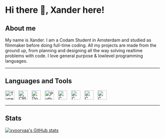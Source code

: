 # Hi there 👋, Xander here!

## About me
My name is Xander. I am a Codam Student in Amsterdam and studied as filmmaker before doing full-time coding. All my projects are made from the ground up, from planning and designing all the way solving realtime problems with code. I love general purpose & lowlevel programming languages.

---

## Languages and Tools

<img align="left" alt="TypeScript" width="30px" style="padding-right:10px" src="https://cdn.jsdelivr.net/gh/devicons/devicon/icons/typescript/typescript-original.svg"/>
<img align="left" alt="CPlusPlus" width="30px" style="padding-right:10px" src="https://cdn.jsdelivr.net/gh/devicons/devicon/icons/cplusplus/cplusplus-plain.svg" />    
<img align="left" alt="Docker" width="30px" style="padding-right:10px" src="https://cdn.jsdelivr.net/gh/devicons/devicon/icons/docker/docker-plain-wordmark.svg" />
<img align="left" alt="Python" width="30px" style="padding-right:10px" src="https://cdn.jsdelivr.net/gh/devicons/devicon/icons/python/python-original.svg" />
<img align="left" alt="C" width="30px" style="padding-right:10px" src="https://cdn.jsdelivr.net/gh/devicons/devicon/icons/c/c-plain.svg" />
<img align="left" alt="C" width="30px" style="padding-right:10px" src="https://cdn.jsdelivr.net/gh/devicons/devicon/icons/bash/bash-plain.svg" />
<img align="left" alt="C" width="30px" style="padding-right:10px" src="https://cdn.jsdelivr.net/gh/devicons/devicon/icons/git/git-original.svg" />
<img align="left" alt="C" width="30px" style="padding-right:10px" src="https://cdn.jsdelivr.net/gh/devicons/devicon/icons/linux/linux-original.svg" /> <br><br>

---

## Stats
[![xvoorvaa's GitHub stats](https://github-readme-stats.vercel.app/api?username=xvoorvaa&count_private=true&theme=radical)](https://github.com/anuraghazra/github-readme-stats)

<!--
**xvoorvaa/xvoorvaa** is a ✨ _special_ ✨ repository because its `README.md` (this file) appears on your GitHub profile.

Here are some ideas to get you started:

- 🔭 I’m currently working on ...
- 🌱 I’m currently learning ...
- 👯 I’m looking to collaborate on ...
- 🤔 I’m looking for help with ...
- 💬 Ask me about ...
- 📫 How to reach me: ...
- 😄 Pronouns: ...
- ⚡ Fun fact: ...
-->
